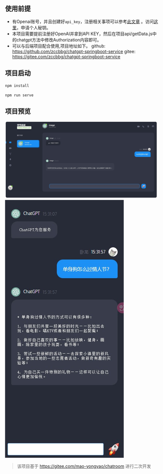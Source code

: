 ## 使用前提
* 有Openai账号，并且创建好`api_key`，注册相关事项可以参考[此文章](https://juejin.cn/post/7173447848292253704) 。访问[这里](https://beta.openai.com/account/api-keys)，申请个人秘钥。
* 本项目需要提前注册好OpenAI并拿到API KEY，然后在项目api/getData.js中的chatgpt方法中修改Authorization内容即可。
* 可以与后端项目配合使用,项目地址如下。
github: https://github.com/zccbbg/chatgpt-springboot-service
gitee: https://gitee.com/zccbbg/chatgpt-springboot-service

## 项目启动
`npm install`

`npm run serve`

## 项目预览
![输入图片说明](src/assets/img/1.jpg)
![输入图片说明](src/assets/img/2.jpg)


> 该项目基于 https://gitee.com/mao-yongyao/chatroom 进行二次开发